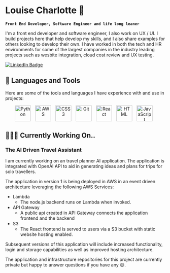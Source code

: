 <head>
    <link rel="stylesheet" href="https://kit.fontawesome.com/f0a6d108e3.css" crossorigin="anonymous">
</head>

# Louise Charlotte 👋

**`Front End Developer, Software Engineer and life long leaner`**

I'm a front end developer and software engineer, I also work on UX / UI. I build projects here that help develop my skills, and I also share examples for others looking to develop their own. I have worked in both the tech and HR environments for some of the largest companies in the industry leading projects such as wesbite integration, cloud cost review and UX testing. 

<div id="badges">
  <a href="https://www.linkedin.com/in/charlottemackin/" target="_blank">
    <img src="https://img.shields.io/badge/LinkedIn-blue?style=for-the-badge&logo=linkedin&logoColor=white" alt="LinkedIn Badge"/>
  </a>
</div>




## 🧰 Languages and Tools
Here are some of the tools and languages I have experience with and use in projects:
<p align="center">
<img align="centre" alt="Python" width="50px" style="padding-right:10px;" src="https://cdn.jsdelivr.net/gh/devicons/devicon/icons/python/python-plain.svg" />
<img align="centre" alt="AWS" width="50px" style="padding-right:10px;" src="https://cdn.jsdelivr.net/gh/devicons/devicon/icons/amazonwebservices/amazonwebservices-original.svg" />
<img align="centre" alt="CSS3" width="50px" style="padding-right:10px;" src="icons/css3/css3-original-wordmark.svg" />
<img align="centre" alt="Git" width="50px" style="padding-right:10px;" src="https://cdn.jsdelivr.net/gh/devicons/devicon/icons/git/git-original.svg" />
<img align="centre" alt="React" width="50px" style="padding-right:10px;" src="https://cdn.jsdelivr.net/gh/devicons/devicon/icons/linux/linux-original.svg" />
<img align="centre" alt="HTML" width="50px" style="padding-right:10px;" src="https://cdn.jsdelivr.net/gh/devicons/devicon/icons/html5/html5-plain.svg" />
<img align="centre" alt="JavaScript" width="50px" style="padding-right:10px;" src="https://cdn.jsdelivr.net/gh/devicons/devicon/icons/javascript/javascript-plain.svg" />    
</p>

## 👩🏾‍💻 Currently Working On..

### The AI Driven Travel Assistant
I am currently working on an travel planner AI application. The application is integrated with OpenAI API to aid in generating ideas and plans for trips for solo travellers. 

The application in version 1 is being deployed in AWS in an event driven architecture leveraging the following AWS Services:
- Lambda
    - The node.js backend runs on Lambda when invoked. 
- API Gateway
    - A public api created in API Gateway connects the application frontend and the backend 
- S3
    - The React frontend is served to users via a S3 bucket with static website hosting enabled. 

Subsequent versions of this application will include increased functionality, login and storage capabilities as well as improved hosting architecture.

The application and infrastructure repositories for this project are currently private but happy to answer questions if you have any 😊.

